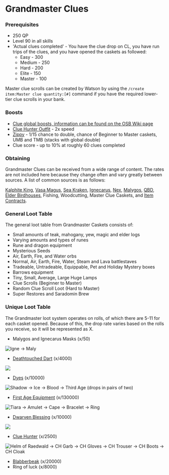 # Grandmaster Clues

### Prerequisites&#x20;

* 250 QP
* Level 90 in all skills
* 'Actual clues completed' - You have the clue drop on CL, you have run trips of the clues, and you have opened the caskets as followed:
  * Easy - 300
  * Medium - 250
  * Hard - 200
  * Elite - 150
  * Master - 100

Master clue scrolls can be created by Watson by using the `/create item:Master clue quantity:[#]` command if you have the required lower-tier clue scrolls in your bank.

### Boosts

* [Clue global boosts, information can be found on the OSB Wiki page](https://wiki.oldschool.gg/miscellaneous/clue-scrolls/boosts#global-boosts)
* [Clue Hunter Outfit](equippables.md#clue-hunter-outfit) - 2x speed&#x20;
* [Zippy](https://bso-wiki.oldschool.gg/custom-items/pets#resource-gathering-and-loot-effecting-pets) - 1/15 chance to double, chance of Beginner to Master caskets, UMB and TMB (stacks with global double)
* Clue score - up to 10% at roughly 60 clues completed

### Obtaining

Grandmaster Clues can be received from a wide range of content. The rates are not included here because they change often and vary greatly between sources. A list of common sources is as follows:

[Kalphite King](https://bso-wiki.oldschool.gg/bosses/kalphite-king), [Vasa Magus](../bosses/vasa-magus.md), [Sea Kraken](https://bso-wiki.oldschool.gg/bosses/sea-kraken), [Ignecarus](https://bso-wiki.oldschool.gg/bosses/ignecarus), [Nex](https://bso-wiki.oldschool.gg/bosses/nex), [Malygos](https://bso-wiki.oldschool.gg/bosses/malygos), [QBD](../bosses/demi-bosses/queen-black-dragon.md#rewards), [Elder Birdhouses](../skills/hunter.md), Fishing, Woodcutting, Master Clue Caskets, and [Item Contracts](https://bso-wiki.oldschool.gg/custom-items/item-contracts).

### General Loot Table

The general loot table from Grandmaster Caskets consists of:

* Small amounts of teak, mahogany, yew, magic and elder logs
* Varying amounts and types of runes
* Rune and dragon equipment
* Mysterious Seeds
* Air, Earth, Fire, and Water orbs
* Normal, Air, Earth, Fire, Water, Steam and Lava battlestaves
* Tradeable, Untradeable, Equippable, Pet and Holiday Mystery boxes
* Barrows equipment
* Tiny, Small, Average, Large Huge Lamps
* Clue Scrolls (Beginner to Master)
* Random Clue Scroll Loot (Hard to Master)
* Super Restores and Saradomin Brew

### Unique Loot Table

The Grandmaster loot system operates on rolls, of which there are 5-11 for each casket opened. Because of this, the drop rate varies based on the rolls you receive, so it will be represented as X.

* Malygos and Ignecarus Masks (x/50)

![Igne -> Maly](../.gitbook/assets/image\_2021-10-16\_012247.png)

* [Deathtouched Dart](https://bso-wiki.oldschool.gg/custom-items/misc) (x/4000)

![](<../.gitbook/assets/dt dart.png>)

* [Dyes](https://bso-wiki.oldschool.gg/custom-items/dyes?q=dyes) (x/10000)

![Shadow -> Ice -> Blood -> Third Age (drops in pairs of two)](../.gitbook/assets/dyes.png)

* [First Age Equipment](https://bso-wiki.oldschool.gg/custom-items/equippables#first-age) (x/130000)

![Tiara -> Amulet -> Cape -> Bracelet -> Ring](<../.gitbook/assets/first age.png>)

* [Dwarven Blessing](https://bso-wiki.oldschool.gg/custom-items/equippables#dwarven-equipment) (x/10000)

![](../.gitbook/assets/db.png)

* [Clue Hunter](https://bso-wiki.oldschool.gg/custom-items/equippables#clue-hunter-outfit) (x/2500)

![Helm of Raedwald -> CH Garb -> CH Gloves -> CH Trouser -> CH Boots -> CH Cloak](../.gitbook/assets/ch.png)

* [Blabberbeak](pets.md#meme-pets-and-no-perk-pets) (x/20000)
* Ring of luck (x/8000)


